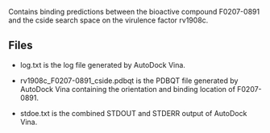 Contains binding predictions between the bioactive compound F0207-0891 and the cside search space on the virulence factor rv1908c.

## Files

- log.txt is the log file generated by AutoDock Vina.

- rv1908c_F0207-0891_cside.pdbqt is the PDBQT file generated by AutoDock Vina containing the orientation and binding location of F0207-0891.

- stdoe.txt is the combined STDOUT and STDERR output of AutoDock Vina.

